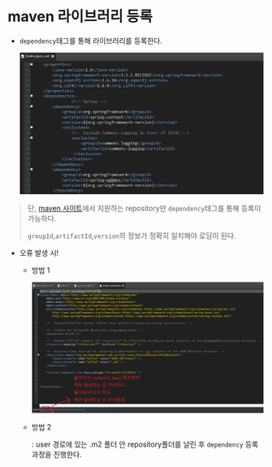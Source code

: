# maven 라이브러리 등록

* `dependency`태그를 통해 라이브러리를 등록한다.

  <img src="../images/pom.png" style="zoom: 75%;" />

> 단, [maven 사이트](https://mvnrepository.com/)에서 지원하는 repository만 `dependency`태그를 통해 등록이 가능하다.
>
> `groupId`,`artifactId`,`version`의 정보가 정확히 일치해야 로딩이 된다.

* 오류 발생 시!

  * 방법 1
  
    ![](../images/설정파일.png)
  
  * 방법 2
  
    : user 경로에 있는 .m2 폴더 안 repository폴더를 날린 후 `dependency` 등록 과정을 진행한다.